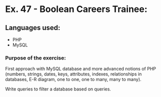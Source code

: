 # Ex. 47 - Boolean Careers Trainee:

## Languages used:

- PHP
- MySQL

### Purpose of the exercise:

First approach with MySQL database and more advanced notions of PHP (numbers, strings, dates, keys, attributes, indexes, relationships in databases, E-R diagram, one to one, one to many, many to many).

Write queries to filter a database based on queries.
